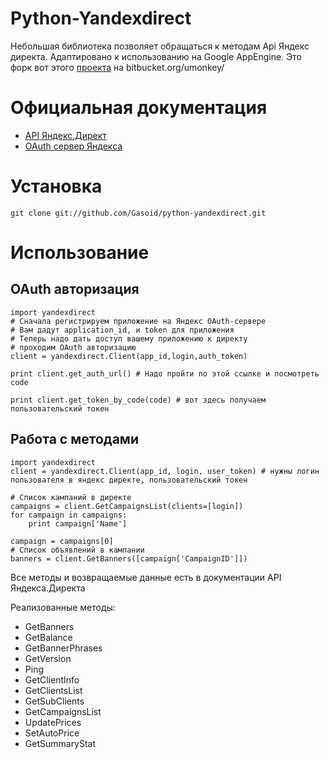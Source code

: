 # Python-Yandexdirect
Небольшая библиотека позволяет обращаться к методам Api Яндекс директа.
Адаптировано к использованию на Google AppEngine.
Это форк вот этого [проекта](https://bitbucket.org/umonkey/python-yandexdirect) на bitbucket.org/umonkey/

# Официальная документация
* [API Яндекс.Директ](http://api.yandex.ru/direct/doc/)
* [OAuth сервер Яндекса](https://oauth.yandex.ru/)

# Установка
    git clone git://github.com/Gasoid/python-yandexdirect.git

# Использование
## OAuth авторизация
    import yandexdirect
    # Сначала регистрируем приложение на Яндекс OAuth-сервере
    # Вам дадут application_id, и token для приложения
    # Теперь надо дать доступ вашему приложению к директу
    # проходим OAuth авторизацию
    client = yandexdirect.Client(app_id,login,auth_token)
    
    print client.get_auth_url() # Надо пройти по этой ссылке и посмотреть code
    
    print client.get_token_by_code(code) # вот здесь получаем пользовательский токен

## Работа с методами
    import yandexdirect
    client = yandexdirect.Client(app_id, login, user_token) # нужны логин пользователя в яндекс директе, пользовательский токен
    
    # Список кампаний в директе
    campaigns = client.GetCampaignsList(clients=[login])
    for campaign in campaigns:
        print campaign['Name']
    
    campaign = campaigns[0]
    # Список объявлений в кампании
    banners = client.GetBanners([campaign['CampaignID']])

Все методы и возвращаемые данные есть в документации API Яндекса.Директа

Реализованные методы:

* GetBanners
* GetBalance
* GetBannerPhrases
* GetVersion
* Ping
* GetClientInfo
* GetClientsList
* GetSubClients
* GetCampaignsList
* UpdatePrices
* SetAutoPrice
* GetSummaryStat

